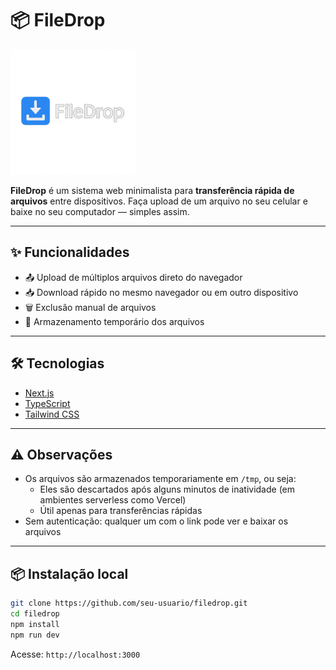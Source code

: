 # 📦 FileDrop

<img src="https://github.com/angel0n/FileDrop/raw/main/logo.png" alt="FileDrop Logo" width="200" />


**FileDrop** é um sistema web minimalista para **transferência rápida de arquivos** entre dispositivos. Faça upload de um arquivo no seu celular e baixe no seu computador — simples assim.

---

## ✨ Funcionalidades

- 📤 Upload de múltiplos arquivos direto do navegador
- 📥 Download rápido no mesmo navegador ou em outro dispositivo
- 🗑️ Exclusão manual de arquivos
- 💾 Armazenamento temporário dos arquivos


---

## 🛠️ Tecnologias

- [Next.js](https://nextjs.org)
- [TypeScript](https://www.typescriptlang.org/)
- [Tailwind CSS](https://tailwindcss.com)

---

## ⚠️ Observações

- Os arquivos são armazenados temporariamente em `/tmp`, ou seja:
  - Eles são descartados após alguns minutos de inatividade (em ambientes serverless como Vercel)
  - Útil apenas para transferências rápidas
- Sem autenticação: qualquer um com o link pode ver e baixar os arquivos

---

## 📦 Instalação local

```bash
git clone https://github.com/seu-usuario/filedrop.git
cd filedrop
npm install
npm run dev
```

Acesse: `http://localhost:3000`

